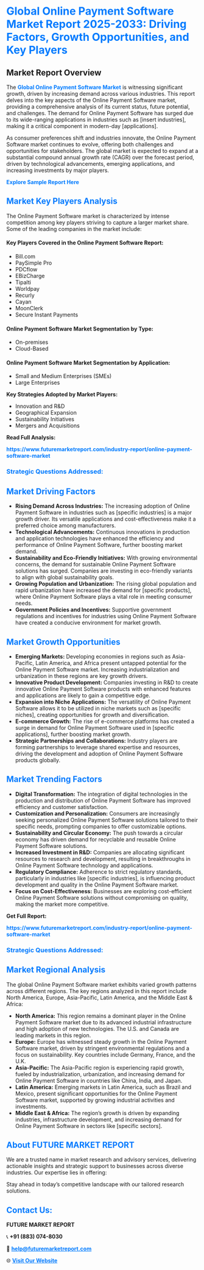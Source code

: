 <h1 style="color: #007BFF;">Global Online Payment Software Market Report 2025-2033: Driving Factors, Growth Opportunities, and Key Players</h1>

<section id="overview">
<h2>Market Report Overview</h2>
<p>The <a href="https://www.futuremarketreport.com/industry-report/online-payment-software-market" style="color: #007BFF; text-decoration: none;"><strong>Global Online Payment Software Market</strong></a> is witnessing significant growth, driven by increasing demand across various industries. This report delves into the key aspects of the Online Payment Software market, providing a comprehensive analysis of its current status, future potential, and challenges. The demand for Online Payment Software has surged due to its wide-ranging applications in industries such as [insert industries], making it a critical component in modern-day [applications].</p>
<p>As consumer preferences shift and industries innovate, the Online Payment Software market continues to evolve, offering both challenges and opportunities for stakeholders. The global market is expected to expand at a substantial compound annual growth rate (CAGR) over the forecast period, driven by technological advancements, emerging applications, and increasing investments by major players.</p>
</section>

<section id="overview">
<p><a href="https://www.futuremarketreport.com/request-sample/reportId=56313" style="color: #007BFF; text-decoration: none;"><strong>Explore Sample Report Here</strong></a></p>
</section>

<section id="key-players">
<h2 style="color: #007BFF;">Market Key Players Analysis</h2>
<p>The Online Payment Software market is characterized by intense competition among key players striving to capture a larger market share. Some of the leading companies in the market include:</p>
<h4>Key Players Covered in the Online Payment Software Report:</h4>
<ul><li>Bill.com</li><li>PaySimple Pro</li><li>PDCflow</li><li>EBizCharge</li><li>Tipalti</li><li>Worldpay</li><li>Recurly</li><li>Cayan</li><li>MoonClerk</li><li>Secure Instant Payments</li></ul>
<h4>Online Payment Software Market Segmentation by Type:</h4>
<ul><li>On-premises</li><li>Cloud-Based</li></ul>

<h4>Online Payment Software Market Segmentation by Application:</h4>
<ul><li>Small and Medium Enterprises (SMEs)</li><li>Large Enterprises</li></ul>
<p><strong>Key Strategies Adopted by Market Players:</strong></p>
<ul>
<li>Innovation and R&D</li>
<li>Geographical Expansion</li>
<li>Sustainability Initiatives</li>
<li>Mergers and Acquisitions</li>
</ul>
</section>

<section>
<p><strong>Read Full Analysis: </strong></p><a href="https://www.futuremarketreport.com/industry-report/online-payment-software-market" style="color: #007BFF; text-decoration: none;"><strong>https://www.futuremarketreport.com/industry-report/online-payment-software-market</strong></a>
<h3 style="color: #007BFF;">Strategic Questions Addressed:</h3>
</section>

<section id="driving-factors">
<h2 style="color: #007BFF;">Market Driving Factors</h2>
<ul>
<li><strong>Rising Demand Across Industries:</strong> The increasing adoption of Online Payment Software in industries such as [specific industries] is a major growth driver. Its versatile applications and cost-effectiveness make it a preferred choice among manufacturers.</li>
<li><strong>Technological Advancements:</strong> Continuous innovations in production and application technologies have enhanced the efficiency and performance of Online Payment Software, further boosting market demand.</li>
<li><strong>Sustainability and Eco-Friendly Initiatives:</strong> With growing environmental concerns, the demand for sustainable Online Payment Software solutions has surged. Companies are investing in eco-friendly variants to align with global sustainability goals.</li>
<li><strong>Growing Population and Urbanization:</strong> The rising global population and rapid urbanization have increased the demand for [specific products], where Online Payment Software plays a vital role in meeting consumer needs.</li>
<li><strong>Government Policies and Incentives:</strong> Supportive government regulations and incentives for industries using Online Payment Software have created a conducive environment for market growth.</li>
</ul>
</section>

<section id="growth-opportunities">
<h2 style="color: #007BFF;">Market Growth Opportunities</h2>
<ul>
<li><strong>Emerging Markets:</strong> Developing economies in regions such as Asia-Pacific, Latin America, and Africa present untapped potential for the Online Payment Software market. Increasing industrialization and urbanization in these regions are key growth drivers.</li>
<li><strong>Innovative Product Development:</strong> Companies investing in R&D to create innovative Online Payment Software products with enhanced features and applications are likely to gain a competitive edge.</li>
<li><strong>Expansion into Niche Applications:</strong> The versatility of Online Payment Software allows it to be utilized in niche markets such as [specific niches], creating opportunities for growth and diversification.</li>
<li><strong>E-commerce Growth:</strong> The rise of e-commerce platforms has created a surge in demand for Online Payment Software used in [specific applications], further boosting market growth.</li>
<li><strong>Strategic Partnerships and Collaborations:</strong> Industry players are forming partnerships to leverage shared expertise and resources, driving the development and adoption of Online Payment Software products globally.</li>
</ul>
</section>

<section id="trending-factors">
<h2 style="color: #007BFF;">Market Trending Factors</h2>
<ul>
<li><strong>Digital Transformation:</strong> The integration of digital technologies in the production and distribution of Online Payment Software has improved efficiency and customer satisfaction.</li>
<li><strong>Customization and Personalization:</strong> Consumers are increasingly seeking personalized Online Payment Software solutions tailored to their specific needs, prompting companies to offer customizable options.</li>
<li><strong>Sustainability and Circular Economy:</strong> The push towards a circular economy has driven demand for recyclable and reusable Online Payment Software solutions.</li>
<li><strong>Increased Investment in R&D:</strong> Companies are allocating significant resources to research and development, resulting in breakthroughs in Online Payment Software technology and applications.</li>
<li><strong>Regulatory Compliance:</strong> Adherence to strict regulatory standards, particularly in industries like [specific industries], is influencing product development and quality in the Online Payment Software market.</li>
<li><strong>Focus on Cost-Effectiveness:</strong> Businesses are exploring cost-efficient Online Payment Software solutions without compromising on quality, making the market more competitive.</li>
</ul>
</section>

<section>
<p><strong>Get Full Report: </strong></p><a href="https://www.futuremarketreport.com/industry-report/online-payment-software-market" style="color: #007BFF; text-decoration: none;"><strong>https://www.futuremarketreport.com/industry-report/online-payment-software-market</strong></a>
<h3 style="color: #007BFF;">Strategic Questions Addressed:</h3>
</section>


<section id="regional-analysis">
<h2 style="color: #007BFF;">Market Regional Analysis</h2>
<p>The global Online Payment Software market exhibits varied growth patterns across different regions. The key regions analyzed in this report include North America, Europe, Asia-Pacific, Latin America, and the Middle East & Africa:</p>
<ul>
<li><strong>North America:</strong> This region remains a dominant player in the Online Payment Software market due to its advanced industrial infrastructure and high adoption of new technologies. The U.S. and Canada are leading markets in this region.</li>
<li><strong>Europe:</strong> Europe has witnessed steady growth in the Online Payment Software market, driven by stringent environmental regulations and a focus on sustainability. Key countries include Germany, France, and the U.K.</li>
<li><strong>Asia-Pacific:</strong> The Asia-Pacific region is experiencing rapid growth, fueled by industrialization, urbanization, and increasing demand for Online Payment Software in countries like China, India, and Japan.</li>
<li><strong>Latin America:</strong> Emerging markets in Latin America, such as Brazil and Mexico, present significant opportunities for the Online Payment Software market, supported by growing industrial activities and investments.</li>
<li><strong>Middle East & Africa:</strong> The region’s growth is driven by expanding industries, infrastructure development, and increasing demand for Online Payment Software in sectors like [specific sectors].</li>
</ul>
</section>

<footer>
<h2 style="color: #007BFF;">About FUTURE MARKET REPORT</h2>
<p>We are a trusted name in market research and advisory services, delivering actionable insights and strategic support to businesses across diverse industries. Our expertise lies in offering:</p>

<p>Stay ahead in today’s competitive landscape with our tailored research solutions.</p>

<h2 style="color: #007BFF;">Contact Us:</h2>
<p><strong>FUTURE MARKET REPORT</strong></p>
<p>📞 <strong>+91 (883) 074-8030</strong></p>
<p>📧 <strong><a href="mailto:help@futuremarketreport.com" style="color: #007BFF;">help@futuremarketreport.com</a></strong></p>
<p>🌐 <strong><a href="https://www.futuremarketreport.com/" style="color: #007BFF;">Visit Our Website</a></strong></p>
</footer>
